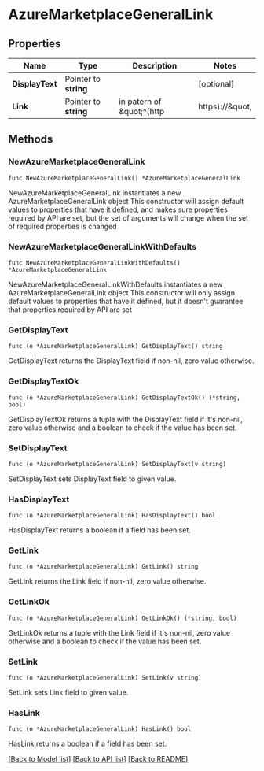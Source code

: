 # AzureMarketplaceGeneralLink

## Properties

Name | Type | Description | Notes
------------ | ------------- | ------------- | -------------
**DisplayText** | Pointer to **string** |  | [optional] 
**Link** | Pointer to **string** | in patern of \&quot;^(http|https)://\&quot; | [optional] 

## Methods

### NewAzureMarketplaceGeneralLink

`func NewAzureMarketplaceGeneralLink() *AzureMarketplaceGeneralLink`

NewAzureMarketplaceGeneralLink instantiates a new AzureMarketplaceGeneralLink object
This constructor will assign default values to properties that have it defined,
and makes sure properties required by API are set, but the set of arguments
will change when the set of required properties is changed

### NewAzureMarketplaceGeneralLinkWithDefaults

`func NewAzureMarketplaceGeneralLinkWithDefaults() *AzureMarketplaceGeneralLink`

NewAzureMarketplaceGeneralLinkWithDefaults instantiates a new AzureMarketplaceGeneralLink object
This constructor will only assign default values to properties that have it defined,
but it doesn't guarantee that properties required by API are set

### GetDisplayText

`func (o *AzureMarketplaceGeneralLink) GetDisplayText() string`

GetDisplayText returns the DisplayText field if non-nil, zero value otherwise.

### GetDisplayTextOk

`func (o *AzureMarketplaceGeneralLink) GetDisplayTextOk() (*string, bool)`

GetDisplayTextOk returns a tuple with the DisplayText field if it's non-nil, zero value otherwise
and a boolean to check if the value has been set.

### SetDisplayText

`func (o *AzureMarketplaceGeneralLink) SetDisplayText(v string)`

SetDisplayText sets DisplayText field to given value.

### HasDisplayText

`func (o *AzureMarketplaceGeneralLink) HasDisplayText() bool`

HasDisplayText returns a boolean if a field has been set.

### GetLink

`func (o *AzureMarketplaceGeneralLink) GetLink() string`

GetLink returns the Link field if non-nil, zero value otherwise.

### GetLinkOk

`func (o *AzureMarketplaceGeneralLink) GetLinkOk() (*string, bool)`

GetLinkOk returns a tuple with the Link field if it's non-nil, zero value otherwise
and a boolean to check if the value has been set.

### SetLink

`func (o *AzureMarketplaceGeneralLink) SetLink(v string)`

SetLink sets Link field to given value.

### HasLink

`func (o *AzureMarketplaceGeneralLink) HasLink() bool`

HasLink returns a boolean if a field has been set.


[[Back to Model list]](../README.md#documentation-for-models) [[Back to API list]](../README.md#documentation-for-api-endpoints) [[Back to README]](../README.md)


